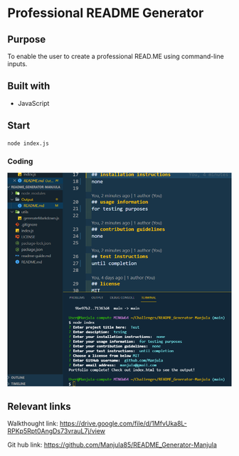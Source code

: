 # Professional README Generator


## Purpose
To enable the user to create a professional READ.ME using command-line inputs.

## Built with
* JavaScript

## Start
`node index.js`

### Coding
![](/images/coding.png)

## Relevant links
Walkthought link: https://drive.google.com/file/d/1MfvUka8L-RPKp5Rpt0AngDs73vrauL7j/view

Git hub link: https://github.com/Manjula85/README_Generator-Manjula

